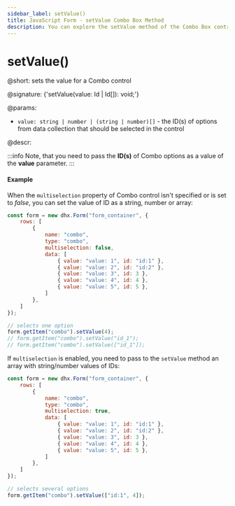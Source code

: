 ```yaml
---
sidebar_label: setValue()
title: JavaScript Form - setValue Combo Box Method 
description: You can explore the setValue method of the Combo Box control of Form in the documentation of the DHTMLX JavaScript UI library. Browse developer guides and API reference, try out code examples and live demos, and download a free 30-day evaluation version of DHTMLX Suite 7.
---
```


# setValue()

@short: sets the value for a Combo control

@signature: {'setValue(value: Id | Id[]): void;'}

@params:
- `value: string | number | (string | number)[]` - the ID(s) of options from data collection that should be selected in the control

@descr:

:::info
Note, that you need to pass the **ID(s)** of Combo options as a value of the **value** parameter.
:::

#### Example

When the `multiselection` property of Combo control isn't specified or is set to *false*, you can set the value of ID as a string, number or array:

~~~js
const form = new dhx.Form("form_container", {
    rows: [
        {
            name: "combo",
            type: "combo",
            multiselection: false,
            data: [
                { value: "value: 1", id: "id:1" },
                { value: "value: 2", id: "id:2" },
                { value: "value: 3", id: 3 },
                { value: "value: 4", id: 4 },
                { value: "value: 5", id: 5 },
            ]
        },
    ]
});

// selects one option
form.getItem("combo").setValue(4);
// form.getItem("combo").setValue("id_1");
// form.getItem("combo").setValue(["id_1"]);
~~~

If `multiselection` is enabled, you need to pass to the `setValue` method an array with string/number values of IDs:

~~~js
const form = new dhx.Form("form_container", {
    rows: [
        {
            name: "combo",
            type: "combo",
            multiselection: true,
            data: [
                { value: "value: 1", id: "id:1" },
                { value: "value: 2", id: "id:2" },
                { value: "value: 3", id: 3 },
                { value: "value: 4", id: 4 },
                { value: "value: 5", id: 5 },
            ]
        },
    ]
});

// selects several options
form.getItem("combo").setValue(["id:1", 4]);
~~~
